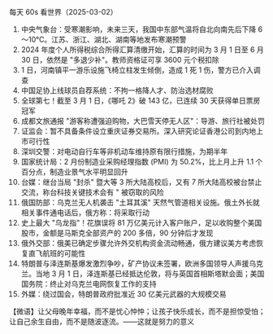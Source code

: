 每天 60s 看世界（2025-03-02）

1. 中央气象台：受寒潮影响，未来三天，我国中东部气温将自北向南先后下降 6～10℃。江苏、浙江、湖北、湖南等地发布寒潮预警
2. 2024 年度个人所得税综合所得汇算清缴开始，汇算的时间为 3 月 1 日至 6 月 30 日，依然是 "多退少补"。教师资格证可享 3600 元个税扣除
3. 1 日，河南镇平一游乐设施飞椅立柱发生倾倒，造成 1 死 1 伤，警方已介入调查
4. 中国足协上线球员自荐系统：不拘一格降人才、防治选材腐败
5. 全球第七！截至 3 月 1 日，《哪吒 2》破 143 亿，已连续 30 天获得单日票房冠军
6. 成都文旅通报 "游客称遭强迫购物，大巴雪天停无人区"：导游、旅行社被处罚
7. 证监会：暂不具备条件设立重庆证券交易所。深入研究论证香港公司到内地上市可行性
8. 深圳交警：对电动自行车等非机动车维持原有限行措施，为期半年
9. 国家统计局：2 月份制造业采购经理指数 (PMI) 为 50.2%，比上月上升 1.1 个百分点，制造业景气水平明显回升
10. 台媒：继台当局 "封杀" 暨大等 3 所大陆高校后，又有 7 所大陆高校被台禁止交流，称台科技关键技术会有 " 被窃取的风险
11. 俄国防部：乌克兰无人机袭击 "土耳其溪" 天然气管道相关设施。俄土外长就相关事件通电话后，俄方称：将采取行动
12. 史上最大 "乌龙指"！花旗误将 81 万亿美元计入客户账户，足以收购整个美国股市，金额是马斯克全部资产的 200 多倍，90 分钟后才发现
13. 俄外交部：俄美已确定步骤允许外交机构资金流动畅通，俄方建议美方考虑恢复直飞航班的可能性
14. 特朗普与泽连斯基爆发激烈争吵，矿产协议未签署，欧洲多国领导人声援乌克兰。当地 3 月 1 日，泽连斯基已经抵达伦敦，将与英国首相斯塔默会面；美国国务院：终止对乌克兰电网恢复工作的支持
15. 外媒：绕过国会，特朗普政府批准近 30 亿美元武器的大规模交易

【微语】让父母晚年幸福，而不是忧心忡忡；让孩子快乐成长，而不是担惊受怕；让自己余生自由，而不是随波逐流。——这就是努力的意义